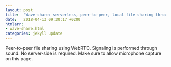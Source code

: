 ```yaml
---
layout: post
title:  "Wave-share: serverless, peer-to-peer, local file sharing through sound"
date:   2018-04-13 09:30:17 +0200
htmlarr:
- wave-share.html
categories: jekyll update
---
```


Peer-to-peer file sharing using WebRTC. Signaling is performed through sound.
No server-side is required. Make sure to allow microphone capture on this page.
